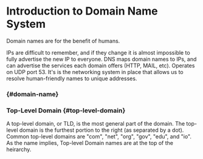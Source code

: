 # Introduction to Domain Name System

Domain names are for the benefit of humans.

IPs are difficult to remember, and if they change it is almost impossible to fully advertise the new IP to everyone. DNS maps domain names to IPs, and can advertise the services each domain offers \(HTTP, MAIL, etc\). Operates on UDP port 53. It's is the networking system in place that allows us to resolve human-friendly names to unique addresses.

###  {#domain-name}

### Top-Level Domain {#top-level-domain}

A top-level domain, or TLD, is the most general part of the domain. The top-level domain is the furthest portion to the right \(as separated by a dot\). Common top-level domains are "com", "net", "org", "gov", "edu", and "io". As the name implies, Top-level Domain names are at the top of the heirarchy.

